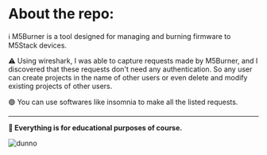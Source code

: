# About the repo:

ℹ️ M5Burner is a tool designed for managing and burning firmware to M5Stack devices.

⚠️ Using wireshark, I was able to capture requests made by M5Burner, and I discovered that these requests don't need any authentication. So any user can create projects in the name of other users or even delete and modify existing projects of other users.

🟣 You can use softwares like insomnia to make all the listed requests.

---

**📄 Everything is for educational purposes of course.**

![dunno](https://github.com/user-attachments/assets/1b51ea61-d0c9-4872-80c0-a6433c5ca57d)
